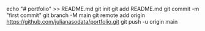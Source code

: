 echo "# portfolio" >> README.md
git init
git add README.md
git commit -m "first commit"
git branch -M main
git remote add origin https://github.com/julianasodata/portfolio.git
git push -u origin main
